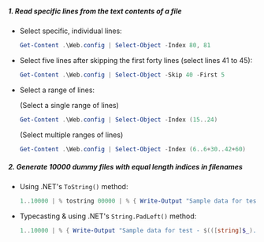 ##### 1. Read specific lines from the text contents of a file

- Select specific, individual lines:
  ```ps1
  Get-Content .\Web.config | Select-Object -Index 80, 81
  ```
- Select five lines after skipping the first forty lines (select lines 41 to 45):
  ```ps1
  Get-Content .\Web.config | Select-Object -Skip 40 -First 5
  ```
- Select a range of lines:

  (Select a single range of lines)
  ```ps1
  Get-Content .\Web.config | Select-Object -Index (15..24)
  ```

  (Select multiple ranges of lines)
  ```ps1
  Get-Content .\Web.config | Select-Object -Index (6..6+30..42+60)
  ```

##### 2. Generate 10000 dummy files with equal length indices in filenames

- Using .NET's `ToString()` method:
  ```ps1
  1..10000 | % tostring 00000 | % { Write-Output "Sample data for test - $_" > "Test_Data_$_.txt" }
  ```

- Typecasting & using .NET's `String.PadLeft()` method:
  ```ps1
  1..10000 | % { Write-Output "Sample data for test - $(([string]$_).PadLeft(5,"0"))" > "Test_Data_$(([string]$_).PadLeft(5,"0")).txt" }
  ```
